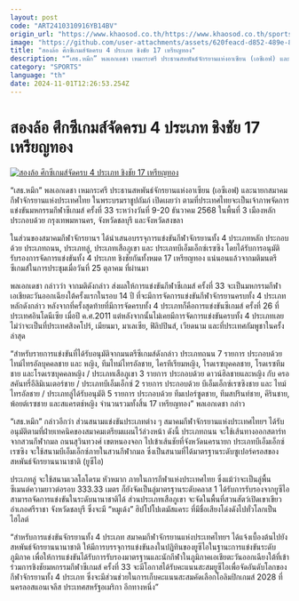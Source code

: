 ```yaml
---
layout: post
code: "ART2410310916YB14BV"
origin_url: "https://www.khaosod.co.th/https://www.khaosod.co.th/sports/news_9484422"
image: "https://github.com/user-attachments/assets/620feacd-d852-489e-85c9-78f228bf7e3f"
title: "สองล้อ ศึกซีเกมส์จัดครบ 4 ประเภท ชิงชัย 17 เหรียญทอง"
description: "“เสธ.หมึก” พลเอกเดชา เหมกระศรี ประธานสหพันธ์จักรยานแห่งอาเซียน (เอซีเอฟ) และนายกสมาคมกีฬาจักรยานแห่งประเทศไทย ในพระบรมราชูปถัมภ์ เปิดเผยว่า"
category: "SPORTS"
language: "th"
date: 2024-11-01T12:26:53.254Z
---
```


# สองล้อ ศึกซีเกมส์จัดครบ 4 ประเภท ชิงชัย 17 เหรียญทอง

[![สองล้อ ศึกซีเกมส์จัดครบ 4 ประเภท ชิงชัย 17 เหรียญทอง](https://www.khaosod.co.th/wpapp/uploads/2024/10/Cyling-4.jpg "สองล้อ ศึกซีเกมส์จัดครบ 4 ประเภท ชิงชัย 17 เหรียญทอง")](https://www.khaosod.co.th/wpapp/uploads/2024/10/Cyling-4.jpg)

“เสธ.หมึก” พลเอกเดชา เหมกระศรี ประธานสหพันธ์จักรยานแห่งอาเซียน (เอซีเอฟ) และนายกสมาคมกีฬาจักรยานแห่งประเทศไทย ในพระบรมราชูปถัมภ์ เปิดเผยว่า ตามที่ประเทศไทยจะเป็นเจ้าภาพจัดการแข่งขันมหกรรมกีฬาซีเกมส์ ครั้งที่ 33 ระหว่างวันที่ 9-20 ธันวาคม 2568 ในพื้นที่ 3 เมืองหลัก ประกอบด้วย กรุงเทพมหานคร, จังหวัดชลบุรี และจังหวัดสงขลา

ในส่วนของสมาคมกีฬาจักรยานฯ ได้นำเสนอบรรจุการแข่งขันกีฬาจักรยานทั้ง 4 ประเภทหลัก ประกอบด้วย ประเภทถนน, ประเภทลู่, ประเภทเสือภูเขา และ ประเภทบีเอ็มเอ็กซ์เรซซิง โดยได้รับการอนุมัติรับรองการจัดการแข่งขันทั้ง 4 ประเภท ชิงชัยกันทั้งหมด 17 เหรียญทอง แน่นอนแล้วจากมติมนตรีซีเกมส์ในการประชุมเมื่อวันที่ 25 ตุลาคม ที่ผ่านมา

พลเอกเดชา กล่าวว่า จากมติดังกล่าว ส่งผลให้การแข่งขันกีฬาซีเกมส์ ครั้งที่ 33 จะเป็นมหกรรมกีฬาเอเชียตะวันออกเฉียงใต้ครั้งแรกในรอบ 14 ปี ที่จะมีการจัดการแข่งขันกีฬาจักรยานครบทั้ง 4 ประเภทหลักดังกล่าว หลังจากที่ครั้งสุดท้ายที่มีการจัดครบทั้ง 4 ประเภทก็คือการแข่งขันซีเกมส์ ครั้งที่ 26 ที่ประเทศอินโดนีเซีย เมื่อปี ค.ศ.2011 แต่หลังจากนั้นไม่เคยมีการจัดการแข่งขันครบทั้ง 4 ประเภทเลย ไม่ว่าจะเป็นที่ประเทศสิงคโปร์, เมียนมา, มาเลเซีย, ฟิลิปปินส์, เวียดนาม และที่ประเทศกัมพูชาในครั้งล่าสุด

“สำหรับรายการแข่งขันที่ได้รับอนุมัติจากมนตรีซีเกมส์ดังกล่าว ประเภทถนน 7 รายการ ประกอบด้วย ไทม์ไทรอัลบุคคลชาย และ หญิง, ทีมไทม์ไทรอัลชาย, ไครทีเรียมหญิง, โรดเรซบุคคลชาย, โรดเรซทีมชาย และโรดเรซบุคคลหญิง / ประเภทเสือภูเขา 3 รายการ ประกอบด้วย ดาวน์ฮิลชายและหญิง กับ ครอสคันทรี่อีลิมิเนเตอร์ชาย / ประเภทบีเอ็มเอ็กซ์ 2 รายการ ประกอบด้วย บีเอ็มเอ็กซ์เรซซิงชาย และ ไทม์ไทรอัลชาย / ประเภทลู่ได้รับอนุมัติ 5 รายการ ประกอบด้วย ทีมเปอร์ซูตชาย, ทีมสปรินท์ชาย, คีรินชาย, พ้อยต์เรซชาย และสแครตช์หญิง จำนวนรวมทั้งสิ้น 17 เหรียญทอง” พลเอกเดชา กล่าว

“เสธ.หมึก” กล่าวอีกว่า ส่วนสนามแข่งขันประเภทต่าง ๆ สมาคมกีฬาจักรยานแห่งประเทศไทยฯ ได้รับอนุมัติตามที่ฝ่ายเทคนิคของสมาคมเตรียมแผนไว้ล่วงหน้า ดังนี้ ประเภทถนน จะใช้เส้นทางออกสตาร์ทจากสวนกีฬากมล ถนนสุวินทวงศ์ เขตหนองจอก ไปเข้าเส้นชัยที่จังหวัดนครนายก ประเภทบีเอ็มเอ็กซ์เรซซิง จะใช้สนามบีเอ็มเอ็กซ์ภายในสวนกีฬากมล ซึ่งเป็นสนามที่ได้มาตรฐานระดับซูเปอร์ครอสของสหพันธ์จักรยานนานาชาติ (ยูซีไอ)

ประเภทลู่ จะใช้สนามเวลโลโดรม หัวหมาก ภายในการกีฬาแห่งประเทศไทย ซึ่งแม้ว่าจะเป็นลู่พื้นซีเมนต์ความยาวต่อรอบ 333.33 เมตร ก็ยังจัดเป็นลู่มาตรฐานระดับคลาส 1 ได้รับการรับรองจากยูซีไอ สามารถจัดการแข่งขันในระดับนานาชาติได้ ส่วนประเภทเสือภูเขา จะจัดในพื้นที่สวนสัตว์เปิดเขาเขียว อำเภอศรีราชา จังหวัดชลบุรี ซึ่งจะมี “หมูเด้ง” ฮิปโปโปเตมัสแคระ ที่มีชื่อเสียงโด่งดังไปทั่วโลกเป็นไฮไลต์

“สำหรับการแข่งขันจักรยานทั้ง 4 ประเภท สมาคมกีฬาจักรยานแห่งประเทศไทยฯ ได้แจ้งเบื้องต้นไปยังสหพันธ์จักรยานนานาชาติ ให้มีการบรรจุการแข่งขันลงในปฏิทินของยูซีไอในฐานะการแข่งขันระดับภูมิภาค เพื่อให้การแข่งขันได้รับการรับรองมาตรฐานและนักกีฬาในภูมิภาคเอเชียตะวันออกเฉียงใต้ที่เข้าร่วมการชิงชัยมหกรรมกีฬาซีเกมส์ ครั้งที่ 33 จะมีโอกาสได้รับคะแนนสะสมยูซีไอเพื่อจัดอันดับโลกของกีฬาจักรยานทั้ง 4 ประเภท ซึ่งจะมีส่วนช่วยในการเก็บคะแนนสะสมคัดเลือกโอลิมปิกเกมส์ 2028 ที่นครลอสแอนเจลีส ประเทศสหรัฐอเมริกา อีกทางหนึ่ง”